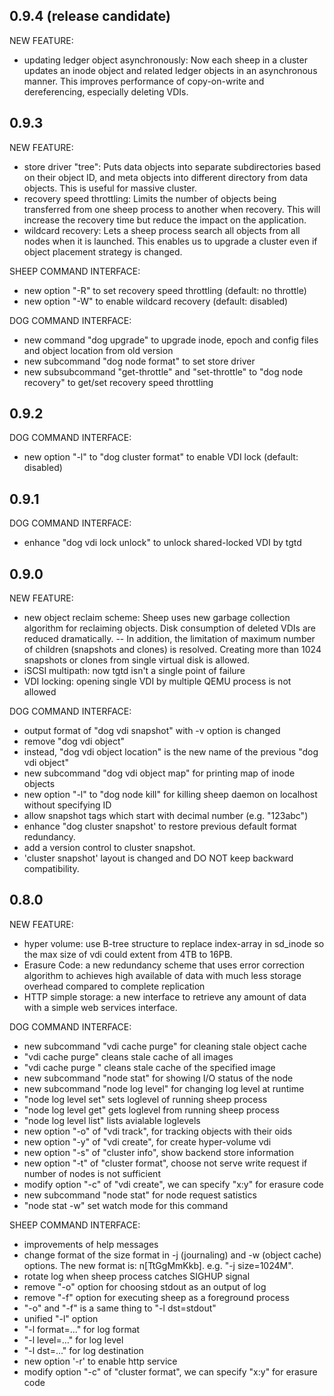 ## 0.9.4 (release candidate)

NEW FEATURE:
 - updating ledger object asynchronously: Now each sheep in a cluster
   updates an inode object and related ledger objects in an asynchronous
   manner. This improves performance of copy-on-write and dereferencing,
   especially deleting VDIs.

## 0.9.3

NEW FEATURE:
 - store driver "tree": Puts data objects into separate subdirectories
   based on their object ID, and meta objects into different directory
   from data objects. This is useful for massive cluster.
 - recovery speed throttling: Limits the number of objects being
   transferred from one sheep process to another when recovery.
   This will increase the recovery time but reduce the impact on the
   application.
 - wildcard recovery: Lets a sheep process search all objects from
   all nodes when it is launched. This enables us to upgrade a cluster
   even if object placement strategy is changed.

SHEEP COMMAND INTERFACE:
 - new option "-R" to set recovery speed throttling
   (default: no throttle)
 - new option "-W" to enable wildcard recovery (default: disabled)

DOG COMMAND INTERFACE:
 - new command "dog upgrade" to upgrade inode, epoch and config files
   and object location from old version
 - new subcommand "dog node format" to set store driver
 - new subsubcommand "get-throttle" and "set-throttle" to "dog node
   recovery" to get/set recovery speed throttling

## 0.9.2

DOG COMMAND INTERFACE:
 - new option "-l" to "dog cluster format" to enable VDI lock
   (default: disabled)

## 0.9.1

DOG COMMAND INTERFACE:
 - enhance "dog vdi lock unlock" to unlock shared-locked VDI by tgtd

## 0.9.0

NEW FEATURE:
 - new object reclaim scheme: Sheep uses new garbage collection algorithm for reclaiming objects. Disk consumption of deleted VDIs are reduced dramatically.
 -- In addition, the limitation of maximum number of children (snapshots and clones) is resolved. Creating more than 1024 snapshots or clones from single virtual disk is allowed.
 - iSCSI multipath: now tgtd isn't a single point of failure
 - VDI locking: opening single VDI by multiple QEMU process is not allowed

DOG COMMAND INTERFACE:
 - output format of "dog vdi snapshot" with -v option is changed
 - remove "dog vdi object"
  - instead, "dog vdi object location" is the new name of the previous "dog vdi object"
 - new subcommand "dog vdi object map" for printing map of inode objects
 - new option "-l" to "dog node kill" for killing sheep daemon on localhost without specifying ID
 - allow snapshot tags which start with decimal number (e.g. "123abc")
 - enhance "dog cluster snapshot' to restore previous default format redundancy.
  - add a version control to cluster snapshot.
  - 'cluster snapshot' layout is changed and DO NOT keep backward compatibility.

## 0.8.0

NEW FEATURE:
 - hyper volume: use B-tree structure to replace index-array in sd_inode so the max size of vdi could extent from 4TB to 16PB.
 - Erasure Code: a new redundancy scheme that uses error correction algorithm to achieves high available of data with much less storage overhead compared to complete replication
 - HTTP simple storage: a new interface to retrieve any amount of data with a simple web services interface.

DOG COMMAND INTERFACE:
 - new subcommand "vdi cache purge" for cleaning stale object cache
  - "vdi cache purge" cleans stale cache of all images
  - "vdi cache purge <image>" cleans stale cache of the specified image
 - new subcommand "node stat" for showing I/O status of the node
 - new subcommand "node log level" for changing log level at runtime
  - "node log level set" sets loglevel of running sheep process
  - "node log level get" gets loglevel from running sheep process
  - "node log level list" lists avialable loglevels
 - new option "-o" of "vdi track", for tracking objects with their oids
 - new option "-y" of "vdi create", for create hyper-volume vdi
 - new option "-s" of "cluster info", show backend store information
 - new option "-t" of "cluster format", choose not serve write request if number of nodes is not sufficient
 - modify option "-c" of "vdi create", we can specify "x:y" for erasure code
 - new subcommand "node stat" for node request satistics
  - "node stat -w" set watch mode for this command

SHEEP COMMAND INTERFACE:
 - improvements of help messages
 - change format of the size format in -j (journaling) and -w (object cache) options. The new format is: n[TtGgMmKkb]. e.g. "-j size=1024M".
 - rotate log when sheep process catches SIGHUP signal
 - remove "-o" option for choosing stdout as an output of log
 - remove "-f" option for executing sheep as a foreground process
  - "-o" and "-f" is a same thing to "-l dst=stdout"
 - unified "-l" option
  - "-l format=..." for log format
  - "-l level=..." for log level
  - "-l dst=..." for log destination
 - new option '-r' to enable http service
 - modify option "-c" of "cluster format", we can specify "x:y" for erasure code
